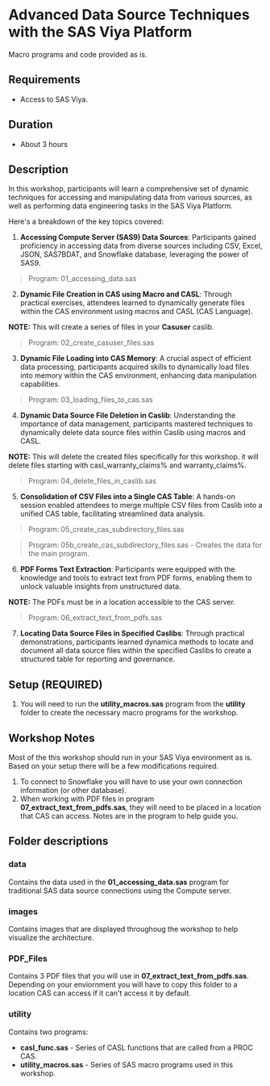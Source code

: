 # Advanced Data Source Techniques with the SAS Viya Platform

Macro programs and code provided as is. 

## Requirements
- Access to SAS Viya.

## Duration
- About 3 hours

## Description
In this workshop, participants will learn a comprehensive set of dynamic techniques for accessing and manipulating data from various sources, as well as performing data engineering tasks in the SAS Viya Platform. 

Here's a breakdown of the key topics covered:

1. **Accessing Compute Server (SAS9) Data Sources**: Participants gained proficiency in accessing data from diverse sources including CSV, Excel, JSON, SAS7BDAT, and Snowflake database, leveraging the power of SAS9.

> Program: 01_accessing_data.sas

2. **Dynamic File Creation in CAS using Macro and CASL**: Through practical exercises, attendees learned to dynamically generate files within the CAS environment using macros and CASL (CAS Language).

**NOTE:** This will create a series of files in your **Casuser** caslib.

> Program: 02_create_casuser_files.sas

3. **Dynamic File Loading into CAS Memory**: A crucial aspect of efficient data processing, participants acquired skills to dynamically load files into memory within the CAS environment, enhancing data manipulation capabilities.

> Program: 03_loading_files_to_cas.sas

4. **Dynamic Data Source File Deletion in Caslib**: Understanding the importance of data management, participants mastered techniques to dynamically delete data source files within Caslib using macros and CASL.

**NOTE:** This will delete the created files specifically for this workshop. it will delete files starting with casl_warranty_claims% and warranty_claims%.

> Program: 04_delete_files_in_caslib.sas

5. **Consolidation of CSV Files into a Single CAS Table**: A hands-on session enabled attendees to merge multiple CSV files from Caslib into a unified CAS table, facilitating streamlined data analysis.

> Program: 05_create_cas_subdirectory_files.sas

> Program: 05b_create_cas_subdirectory_files.sas - Creates the data for the main program.

6. **PDF Forms Text Extraction**: Participants were equipped with the knowledge and tools to extract text from PDF forms, enabling them to unlock valuable insights from unstructured data.

**NOTE:** The PDFs must be in a location accessible to the CAS server.

> Program: 06_extract_text_from_pdfs.sas


7. **Locating Data Source Files in Specified Caslibs**: Through practical demonstrations, participants learned dynamica methods to locate and document all data source files within the specified Caslibs to create a structured table for reporting and governance.


## Setup (REQUIRED)
1. You will need to run the **utility_macros.sas** program from the **utility** folder to create the necessary macro programs for the workshop.

## Workshop Notes
Most of the this workshop should run in your SAS Viya environment as is. Based on your setup there will be a few modifications required.
1. To connect to Snowflake you will have to use your own connection information (or other database).
2. When working with PDF files in program **07_extract_text_from_pdfs.sas**, they will need to be placed in a location that CAS can access. Notes are in the program to help guide you.


## Folder descriptions

### data
Contains the data used in the **01_accessing_data.sas** program for traditional SAS data source connections using the Compute server. 

### images 
Contains images that are displayed throughoug the workshop to help visualize the architecture.

### PDF_Files
Contains 3 PDF files that you will use in **07_extract_text_from_pdfs.sas**. Depending on your enviornment you will have to copy this folder to a location CAS can access if it can't access it by default.

### utility
Contains two programs:
- **casl_func.sas** - Series of CASL functions that are called from a PROC CAS.
- **utility_macros.sas** - Series of SAS macro programs used in this workshop.